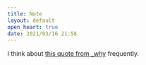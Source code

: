 ```yaml
---
title: Note
layout: default
open_heart: true
date: 2021/03/16 21:58
---
```


I think about [this quote from _why](https://www.goodreads.com/quotes/201306-when-you-don-t-create-things-you-become-defined-by-your) frequently.
